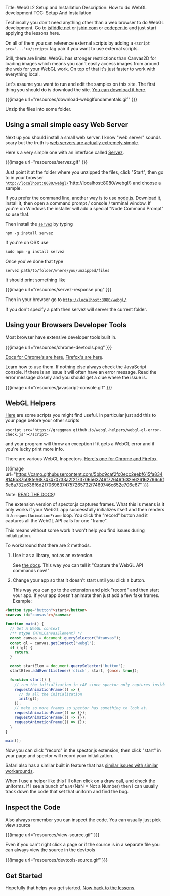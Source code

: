 Title: WebGL2 Setup and Installation
Description: How to do WebGL development
TOC: Setup And Installation


Techincally you don't need anything other than a web browser to do WebGL
development. Go to [jsfiddle.net](https://jsfiddle.net/greggman/8djzyjL3/) or [jsbin.com](https://jsbin.com)
or [codepen.io](https://codepen.io/greggman/pen/YGQjVV) and just start applying the lessons here.

On all of them you can reference external scripts by adding a `<script src="..."></script>`
tag pair if you want to use external scripts.

Still, there are limits. WebGL has stronger restrictions than Canvas2D for loading images
which means you can't easily access images from around the web for your WebGL work.
On top of that it's just faster to work with everything local.

Let's assume you want to run and edit the samples on this site. The first thing you should
 do is download the site. [You can download it here](https://github.com/gfxfundamentals/webgl2-fundamentals/tree/gh-pages).

{{{image url="resources/download-webglfundamentals.gif" }}}

Unzip the files into some folder.

## Using a small simple easy Web Server

Next up you should install a small web server. I know "web server" sounds scary but the truth is [web
servers are actually extremely simple](https://games.greggman.com/game/saving-and-loading-files-in-a-web-page/).

Here's a very simple one with an interface called [Servez](https://greggman.github.io/servez).

{{{image url="resources/servez.gif" }}}

Just point it at the folder where you unzipped the files, click "Start", then go to
in your browser [`http://localhost:8080/webgl/`]()`http://localhost:8080/webgl/) and choose
a sample.

If you prefer the command line, another way is to use [node.js](https://nodejs.org).
Download it, install it, then open a command prompt / console / terminal window. If you're on Windows the installer
will add a special "Node Command Prompt" so use that.

Then install the [`servez`](https://github.com/greggman/servez-cli) by typing

    npm -g install servez

If you're on OSX use

    sudo npm -g install servez

Once you've done that type

    servez path/to/folder/where/you/unzipped/files

It should print something like

{{{image url="resources/servez-response.png" }}}

Then in your browser go to [`http://localhost:8080/webgl/`](http://localhost:8080/webgl/).

If you don't specify a path then servez will server the current folder.

## Using your Browsers Developer Tools

Most browser have extensive developer tools built in.

{{{image url="resources/chrome-devtools.png" }}}

[Docs for Chrome's are here](https://developers.google.com/web/tools/chrome-devtools/),
[Firefox's are here](https://developer.mozilla.org/en-US/docs/Tools).

Learn how to use them. If nothing else always check the JavaScript console. If there is an issue it will often have
an error message. Read the error message closely and you should get a clue where the issue is.

{{{image url="resources/javascript-console.gif" }}}

## WebGL Helpers

[Here](https://greggman.github.io/webgl-helpers/) are some scripts you might find
useful. In particular just add this to your page before your other scripts

```
<script src="https://greggman.github.io/webgl-helpers/webgl-gl-error-check.js"></script>
```

and your program will throw an exception if it gets a WebGL error and if you're lucky
print more info.

There are various WebGL Inspectors. 
[Here's one for Chrome and Firefox](https://spector.babylonjs.com/).

{{{image url="https://camo.githubusercontent.com/5bbc9caf2fc0ecc2eebf615fa8348146b37b08fe/68747470733a2f2f73706563746f72646f632e626162796c6f6e6a732e636f6d2f70696374757265732f7469746c652e706e67" }}}

Note: [READ THE DOCS](https://github.com/BabylonJS/Spector.js/blob/master/readme.md)!

The extension version of spector.js captures frames. What this is means is it only
works if your WebGL app successfully initializes itself and then renders in a
`requestAnimationFrame` loop. You click the "record" button and it captures
all the WebGL API calls for one "frame".

This means without some work it won't help you find issues during initialization.

To workaround that there are 2 methods.

1. Use it as a library, not as an extension. 

   See [the docs](https://github.com/BabylonJS/Spector.js/blob/master/readme.md). This way you can tell it "Capture the WebGL API commands now!"

2. Change your app so that it doesn't start until you click a button.

   This way you can go to the extension and pick "record" and then start your
   app. If your app doesn't animate then just add a few fake frames. Example:

```html
<button type="button">start</button>
<canvas id="canvas"></canvas>
```

```js
function main() {
  // Get A WebGL context
  /** @type {HTMLCanvasElement} */
  const canvas = document.querySelector("#canvas");
  const gl = canvas.getContext("webgl");
  if (!gl) {
    return;
  }

  const startElem = document.querySelector('button');
  startElem.addEventListener('click', start, {once: true});

  function start() {
    // run the initialization in rAF since spector only captures inside rAF events
    requestAnimationFrame(() => {
      // do all the initialization
      init(gl);
    });
    // make so more frames so spector has something to look at.
    requestAnimationFrame(() => {});
    requestAnimationFrame(() => {});
    requestAnimationFrame(() => {});
  }
}

main();
```

Now you can click "record" in the spector.js extension, then click "start" in your page
and spector will record your initialization.

Safari also has a similar built in feature that has [similar issues with similar workarounds](https://stackoverflow.com/questions/62446483/debugging-in-webgl). 

When I use a helper like this I'll often click on a draw call, and check the uniforms. If I see a bunch of `NaN` (NaN = Not a Number) then I can usually track down the code that set that uniform and find the bug.

## Inspect the Code

Also always remember you can inspect the code. You can usually just pick view source

{{{image url="resources/view-source.gif" }}}

Even if you can't right click a page or if the source is in a separate file
you can always view the source in the devtools

{{{image url="resources/devtools-source.gif" }}}

## Get Started

Hopefully that helps you get started. [Now back to the lessons](index.html).
